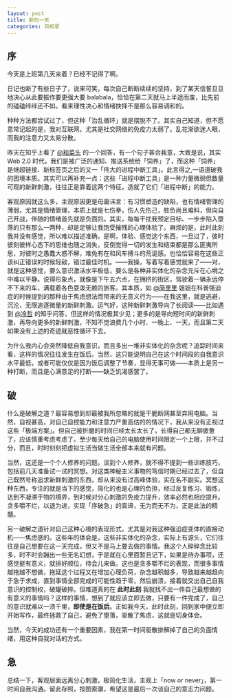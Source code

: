```yaml
---
layout: post
title: 新的一天
categories: 日知录
---
```


## 序
今天是上班第几天来着？已经不记得了啊。

日记也断了有些日子了，说来可笑，每次自己断断续续的坚持，到了某天信誓旦旦地决心从此要振作要更强大要 balabala，恰恰在第二天就马上半途而废，比先前的磕磕绊绊还不如。看来理性决心和情绪抉择不是那么容易调和的。

种种方法都尝试过了，但这种「治乱循环」就是摆脱不了。其实自己知道，但不愿意常记起的是，我对互联网，尤其是社交网络的免疫力太弱了。乱花渐欲迷人眼，而我的注意力又太易分散。

昨天在知乎上看了 [@和菜头](http://www.hecaitou.com/blogs/hecaitou/) 的一个回答，有一个句子甚合我意，大致是说，其实 Web 2.0 时代，我们是被广泛的通知、推送系统给「饲养」了，而这种「饲养」是继超链接、新标签页之后的又一「伟大的进程中断工具」。此言得之,一语道破我的困境本质。其实可以再补充一点：这些「进程中断工具」是一种力量微弱但数量可观的新鲜刺激，往往正是靠着这两个特征，造就了它们「进程中断」的能力。

客观原因就这么多，主观原因更是毋庸讳言：有习惯塑造的缺陷，也有情绪管理的薄弱，尤其是情绪管理，本质上就是七伤拳，伤人先伤己，胜负尚且难料，但向自己开战，伴随的情绪首先就是负面的。其实，每每干扰我预定目标、一步步陷入堕落的只有那么一两种，却是足够让我饱受摧残的心理体验了。麻烦的是，此时此刻我并没有感觉，所以难以描述准确，是啊，体验、感觉这个东西，一旦过了，彼时彼刻彼样心态下的思维也随之消失，反倒觉得一切的发生和结束都是那么匪夷所思，对彼时之愚蠢大惑不解，难免有在和风车搏斗的荒诞感。也恰恰容易在这些正该纠正错误的时候轻敌，错过最佳时机。——我操，写着写着感觉就来了——对，就是这种感觉，要么意识激活水平极低，要么是各种非实体化的杂念充斥在心境之中难以平静。说得形象点，就像是下午五六点，在拥挤的街区，驾驶着一辆永远停不下来的车，满载着各色耍泼无赖的旅客。其本质，如 [@简里里](http://www.douban.com/people/58600475/) 姐姐在科普强迫症的时候提到的那种由于焦虑想法而带来的无意义行为——在我这里，就是逃避，沉沦，无限追逐微量的新鲜刺激。运气好，这种新鲜刺激导向了长阅读——比如遇到 [@冷哲](http://www.zhihu.com/people/leng-zhe) 的知乎问答，但这样的情况极其少见；更多的是导向短时间的新鲜刺激，再导向更多的新鲜刺激，不知不觉浪费几个小时、一晚上、一天，而且第二天如果没有上述的奇迹就恶性循环下去。

为什么我内心会突然降低自我意识，而且多出一堆非实体化的杂念呢？追踪时间来看，这样的情况往往发生在饭后。当然，这只能说明自己在这个时间段的自我意识水平最低，或者可能仅仅是因为饭后调整了节奏，显得无事可做——本质上是另一种打断，而且是心满意足的打断——缺乏饥渴感罢了。

## 破

什么是破解之道？最容易想到却最被我所忽略的就是干脆断网甚至弃用电脑。当然，自视甚高，对自己自控能力和注意力严重高估的的情况下，我从来没有正视过这些「极端方案」。但自己被折磨的时间已经太长太长了，长得自己都无聊疲惫了，应该慎重考虑考虑了。至少每天给自己的电脑使用时间限定一个上限，并不过分，而且，时时刻刻把虚拟生活当做生活全部本来就有问题。

当然，这还是一个个人修养的问题。谈到个人修养，就不得不提到一些训练技巧，包括前几天准备试一试的冥想。对这类神秘主义事物的笃信时期已经过去了，但自己既然号称追求新鲜刺激的东西，却从来没有过高峰体验，实在名不副实。冥想这种东西，专注的就是当下的感觉，简化的也是心理的负担，经过反复练习、锻炼，达到不凝滞于物的境界，到时候对分心刺激的免疫力提升，效率必然也相应提升。贪多嚼不烂，以退为进，实现「序破急」的真谛，无为而无不为，正是此法的精髓。

另一破解之道针对自己这种心境的表现形式，尤其是对我这种强迫症变体的直接动机——焦虑感的。这些年的体会是，这些非实体化的杂念，实际上有源头，它们往往是自己想要在这一天完成，但又不是马上要去做的事情。我这个人碎碎念比较多，时不时会蹦出一些无名幻想，于是就在心里面暂且记下，如果是待办事项，还感觉挺有意义，就排好顺位，待会儿来做。这也是贪多嚼不烂的表现，而很多事情越拖越不想做，拖延这个过程又在增加心理负荷，杂念越积越多，导致越来越趋向于急于求成，直到事情全部完成的可能性趋于零，然后崩溃，接着就交出自己自我意识的控制权，破罐破摔。但难道真的在 **此时此刻** 我就找不出一件自己最想做的有意义的事情吗？这样的事情，想到了就应该立即去做，只要有一件完成了，自己的意识就难以一溃千里，**即使是在饭后**。正如我今天，此时此刻，回到家中便立即开始写作，最终拯救了自己，避免了堕落，驱散了焦虑，这就是切身体会。

当然，今天的成功还有一个重要因素，我在第一时间驱散排解掉了自己的负面情绪，用这种自我对话的方式。

## 急
总结一下，客观层面远离分心刺激，极简化生活，主观上「now or never」，第一时间自我沟通。留此存照，按图索骥，希望这是最后一次谈自己的意志力问题。
